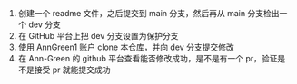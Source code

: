 1. 创建一个 readme 文件，之后提交到 main 分支，然后再从 main 分支检出一个 dev 分支
2. 在 GitHub 平台上把 dev 分支设置为保护分支
3. 使用 AnnGreen1 账户 clone 本仓库，并向 dev 分支提交修改
4. 在 Ann-Green 的 github 平台查看能否修改成功，是不是有一个 pr，验证是不是接受 pr 就能提交成功